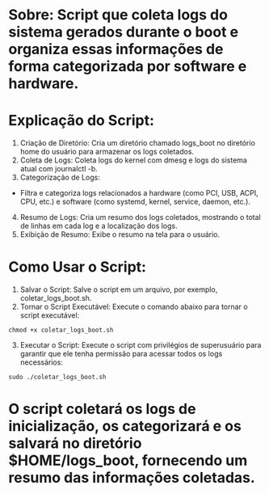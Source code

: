 # Sobre: Script que coleta logs do sistema gerados durante o boot e organiza essas informações de forma categorizada por software e hardware. <br>
# Explicação do Script:

1. Criação de Diretório: Cria um diretório chamado logs_boot no diretório home do usuário para armazenar os logs coletados.
2. Coleta de Logs: Coleta logs do kernel com dmesg e logs do sistema atual com journalctl -b.
3. Categorização de Logs:
 - Filtra e categoriza logs relacionados a hardware (como PCI, USB, ACPI, CPU, etc.) e software (como systemd, kernel, service, daemon, etc.).
4. Resumo de Logs: Cria um resumo dos logs coletados, mostrando o total de linhas em cada log e a localização dos logs.
5. Exibição de Resumo: Exibe o resumo na tela para o usuário.

# Como Usar o Script:
1. Salvar o Script: Salve o script em um arquivo, por exemplo, coletar_logs_boot.sh.
2. Tornar o Script Executável: Execute o comando abaixo para tornar o script executável:
```
chmod +x coletar_logs_boot.sh
```
3. Executar o Script: Execute o script com privilégios de superusuário para garantir que ele tenha permissão para acessar todos os logs necessários:
```
sudo ./coletar_logs_boot.sh
```

# O script coletará os logs de inicialização, os categorizará e os salvará no diretório $HOME/logs_boot, fornecendo um resumo das informações coletadas.
